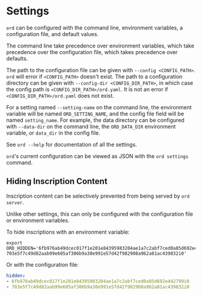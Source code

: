Settings
========

`ord` can be configured with the command line, environment variables, a
configuration file, and default values.

The command line take precedence over environment variables, which take
precedence over the configuration file, which takes precedence over defaults.

The path to the configuration file can be given with `--config <CONFIG_PATH>`.
`ord` will error if `<CONFIG_PATH>` doesn't exist. The path to a configuration
directory can be given with `--config-dir <CONFIG_DIR_PATH>`, in which case the
config path is `<CONFIG_DIR_PATH>/ord.yaml`. It is not an error if
`<CONFIG_DIR_PATH>/ord.yaml` does not exist.

For a setting named `--setting-name` on the command line, the environment
variable will be named `ORD_SETTING_NAME`, and the config file field will be
named `setting_name`. For example, the data directory can be configured with
`--data-dir` on the command line, the `ORD_DATA_DIR` environment variable, or
`data_dir` in the config file.

See `ord --help` for documentation of all the settings.

`ord`'s current configuration can be viewed as JSON with the `ord settings`
command.

Hiding Inscription Content
--------------------------

Inscription content can be selectively prevented from being served by `ord
server`.

Unlike other settings, this can only be configured with the configuration file
or environment variables.

To hide inscriptions with an environment variable:

```
export ORD_HIDDEN='6fb976ab49dcec017f1e201e84395983204ae1a7c2abf7ced0a85d692e442799i0 703e5f7c49d82aab99e605af306b9a30e991e57d42f982908a962a81ac439832i0'
```

Or with the configuration file:

```yaml
hidden:
- 6fb976ab49dcec017f1e201e84395983204ae1a7c2abf7ced0a85d692e442799i0
- 703e5f7c49d82aab99e605af306b9a30e991e57d42f982908a962a81ac439832i0
```
